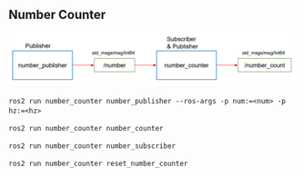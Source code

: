 ## Number Counter

![fig](fig.png)

`ros2 run number_counter number_publisher --ros-args -p num:=<num> -p hz:=<hz>`

`ros2 run number_counter number_counter`

`ros2 run number_counter number_subscriber`

`ros2 run number_counter reset_number_counter`

